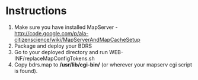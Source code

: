 # Instructions #

  1. Make sure you have installed MapServer - http://code.google.com/p/ala-citizenscience/wiki/MapServerAndMapCacheSetup
  1. Package and deploy your BDRS
  1. Go to your deployed directory and run WEB-INF/replaceMapConfigTokens.sh
  1. Copy bdrs.map to **/usr/lib/cgi-bin/** (or wherever your mapserv cgi script is found).
